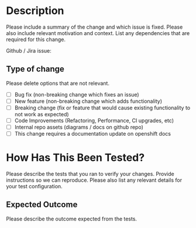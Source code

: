 # Description

Please include a summary of the change and which issue is fixed. Please also include relevant motivation and context. List any dependencies that are required for this change.

Github / Jira issue: 

## Type of change

Please delete options that are not relevant.

- [ ] Bug fix (non-breaking change which fixes an issue)
- [ ] New feature (non-breaking change which adds functionality)
- [ ] Breaking change (fix or feature that would cause existing functionality to not work as expected)
- [ ] Code Improvements (Refactoring, Performance, CI upgrades, etc)
- [ ] Internal repo assets (diagrams / docs on github repo)
- [ ] This change requires a documentation update on openshift docs

# How Has This Been Tested?

Please describe the tests that you ran to verify your changes. Provide instructions so we can reproduce. Please also list any relevant details for your test configuration.

## Expected Outcome
Please describe the outcome expected from the tests.